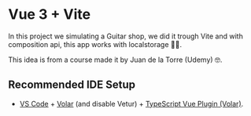 # Vue 3 + Vite

In this project we simulating a Guitar shop, we did it trough Vite and with composition api, this app works with localstorage 🎸😎.

This idea is from a course made it by Juan de la Torre (Udemy) 🤓.
## Recommended IDE Setup

- [VS Code](https://code.visualstudio.com/) + [Volar](https://marketplace.visualstudio.com/items?itemName=Vue.volar) (and disable Vetur) + [TypeScript Vue Plugin (Volar)](https://marketplace.visualstudio.com/items?itemName=Vue.vscode-typescript-vue-plugin).
